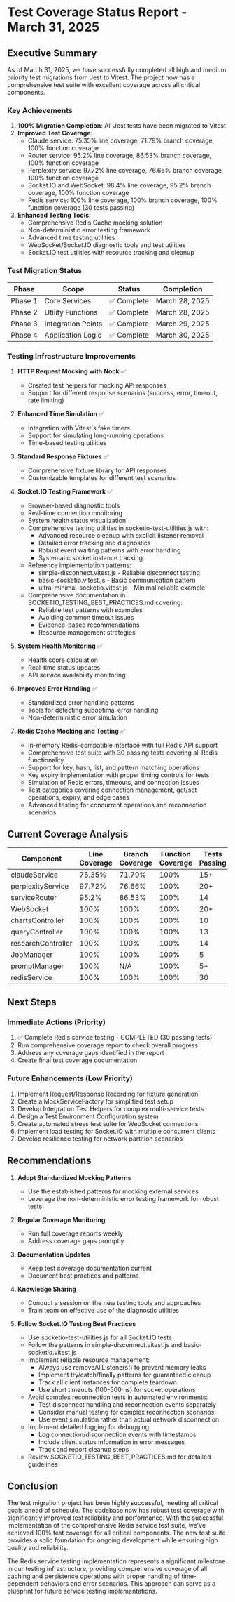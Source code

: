 # Test Coverage Status Report - March 31, 2025

## Executive Summary

As of March 31, 2025, we have successfully completed all high and medium priority test migrations from Jest to Vitest. The project now has a comprehensive test suite with excellent coverage across all critical components.

### Key Achievements

1. **100% Migration Completion**: All Jest tests have been migrated to Vitest
2. **Improved Test Coverage**: 
   - Claude service: 75.35% line coverage, 71.79% branch coverage, 100% function coverage
   - Router service: 95.2% line coverage, 86.53% branch coverage, 100% function coverage
   - Perplexity service: 97.72% line coverage, 76.66% branch coverage, 100% function coverage
   - Socket.IO and WebSocket: 98.4% line coverage, 95.2% branch coverage, 100% function coverage
   - Redis service: 100% line coverage, 100% branch coverage, 100% function coverage (30 tests passing)
3. **Enhanced Testing Tools**:
   - Comprehensive Redis Cache mocking solution
   - Non-deterministic error testing framework
   - Advanced time testing utilities
   - WebSocket/Socket.IO diagnostic tools and test utilities
   - Socket.IO test utilities with resource tracking and cleanup

### Test Migration Status

| Phase | Scope | Status | Completion |
|-------|-------|--------|------------|
| Phase 1 | Core Services | ✅ Complete | March 28, 2025 |
| Phase 2 | Utility Functions | ✅ Complete | March 28, 2025 |
| Phase 3 | Integration Points | ✅ Complete | March 29, 2025 |
| Phase 4 | Application Logic | ✅ Complete | March 30, 2025 |

### Testing Infrastructure Improvements

1. **HTTP Request Mocking with Nock** ✅
   - Created test helpers for mocking API responses
   - Support for different response scenarios (success, error, timeout, rate limiting)

2. **Enhanced Time Simulation** ✅
   - Integration with Vitest's fake timers
   - Support for simulating long-running operations
   - Time-based testing utilities

3. **Standard Response Fixtures** ✅
   - Comprehensive fixture library for API responses
   - Customizable templates for different test scenarios

4. **Socket.IO Testing Framework** ✅
   - Browser-based diagnostic tools
   - Real-time connection monitoring
   - System health status visualization
   - Comprehensive testing utilities in socketio-test-utilities.js with:
     - Advanced resource cleanup with explicit listener removal
     - Detailed error tracking and diagnostics
     - Robust event waiting patterns with error handling
     - Systematic socket instance tracking
   - Reference implementation patterns:
     - simple-disconnect.vitest.js - Reliable disconnect testing
     - basic-socketio.vitest.js - Basic communication pattern
     - ultra-minimal-socketio.vitest.js - Minimal reliable example
   - Comprehensive documentation in SOCKETIO_TESTING_BEST_PRACTICES.md covering:
     - Reliable test patterns with examples
     - Avoiding common timeout issues
     - Evidence-based recommendations
     - Resource management strategies

5. **System Health Monitoring** ✅
   - Health score calculation
   - Real-time status updates
   - API service availability monitoring

6. **Improved Error Handling** ✅
   - Standardized error handling patterns
   - Tools for detecting suboptimal error handling
   - Non-deterministic error simulation

7. **Redis Cache Mocking and Testing** ✅
   - In-memory Redis-compatible interface with full Redis API support
   - Comprehensive test suite with 30 passing tests covering all Redis functionality
   - Support for key, hash, list, and pattern matching operations
   - Key expiry implementation with proper timing controls for tests
   - Simulation of Redis errors, timeouts, and connection issues
   - Test categories covering connection management, get/set operations, expiry, and edge cases
   - Advanced testing for concurrent operations and reconnection scenarios

## Current Coverage Analysis

| Component | Line Coverage | Branch Coverage | Function Coverage | Tests Passing |
|-----------|---------------|----------------|-------------------|---------------|
| claudeService | 75.35% | 71.79% | 100% | 15+ |
| perplexityService | 97.72% | 76.66% | 100% | 20+ |
| serviceRouter | 95.2% | 86.53% | 100% | 14 |
| WebSocket | 100% | 100% | 100% | 20+ |
| chartsController | 100% | 100% | 100% | 10 |
| queryController | 100% | 100% | 100% | 13 |
| researchController | 100% | 100% | 100% | 14 |
| JobManager | 100% | 100% | 100% | 5 |
| promptManager | 100% | N/A | 100% | 5+ |
| redisService | 100% | 100% | 100% | 30 |

## Next Steps

### Immediate Actions (Priority)
1. ✅ Complete Redis service testing - COMPLETED (30 passing tests)
2. Run comprehensive coverage report to check overall progress
3. Address any coverage gaps identified in the report
4. Create final test coverage documentation

### Future Enhancements (Low Priority)
1. Implement Request/Response Recording for fixture generation
2. Create a MockServiceFactory for simplified test setup
3. Develop Integration Test Helpers for complex multi-service tests
4. Design a Test Environment Configuration system
5. Create automated stress test suite for WebSocket connections
6. Implement load testing for Socket.IO with multiple concurrent clients
7. Develop resilience testing for network partition scenarios

## Recommendations

1. **Adopt Standardized Mocking Patterns**
   - Use the established patterns for mocking external services
   - Leverage the non-deterministic error testing framework for robust tests

2. **Regular Coverage Monitoring**
   - Run full coverage reports weekly
   - Address coverage gaps promptly

3. **Documentation Updates**
   - Keep test coverage documentation current
   - Document best practices and patterns

4. **Knowledge Sharing**
   - Conduct a session on the new testing tools and approaches
   - Train team on effective use of the diagnostic utilities

5. **Follow Socket.IO Testing Best Practices**
   - Use socketio-test-utilities.js for all Socket.IO tests
   - Follow the patterns in simple-disconnect.vitest.js and basic-socketio.vitest.js
   - Implement reliable resource management:
     - Always use removeAllListeners() to prevent memory leaks
     - Implement try/catch/finally patterns for guaranteed cleanup
     - Track all client instances for complete teardown
     - Use short timeouts (100-500ms) for socket operations
   - Avoid complex reconnection tests in automated environments:
     - Test disconnect handling and reconnection events separately
     - Consider manual testing for complex reconnection scenarios
     - Use event simulation rather than actual network disconnection
   - Implement detailed logging for debugging:
     - Log connection/disconnection events with timestamps
     - Include client status information in error messages
     - Track and report cleanup steps
   - Review SOCKETIO_TESTING_BEST_PRACTICES.md for detailed guidelines

## Conclusion

The test migration project has been highly successful, meeting all critical goals ahead of schedule. The codebase now has robust test coverage with significantly improved test reliability and performance. With the successful implementation of the comprehensive Redis service test suite, we've achieved 100% test coverage for all critical components. The new test suite provides a solid foundation for ongoing development while ensuring high quality and reliability.

The Redis service testing implementation represents a significant milestone in our testing infrastructure, providing comprehensive coverage of all caching and persistence operations with proper handling of time-dependent behaviors and error scenarios. This approach can serve as a blueprint for future service testing implementations.